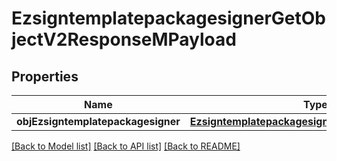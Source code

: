 # EzsigntemplatepackagesignerGetObjectV2ResponseMPayload

## Properties
Name | Type | Description | Notes
------------ | ------------- | ------------- | -------------
**objEzsigntemplatepackagesigner** | [**EzsigntemplatepackagesignerResponseCompound**](EzsigntemplatepackagesignerResponseCompound.md) |  | 

[[Back to Model list]](../README.md#documentation-for-models) [[Back to API list]](../README.md#documentation-for-api-endpoints) [[Back to README]](../README.md)



